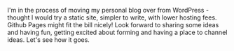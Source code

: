 I'm in the process of moving my personal blog over from WordPress - thought I would try a static site, simpler to write, with lower hosting fees. Github Pages might fit the bill nicely!
Look forward to sharing some ideas and having fun, getting excited about forming and having a place to channel ideas. Let's see how it goes.
